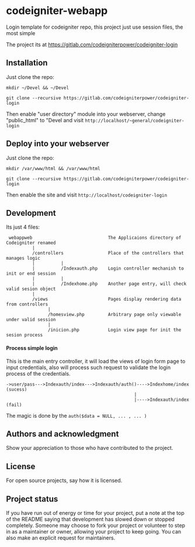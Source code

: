 # codeigniter-webapp

Login template for codeigniter repo, this project just use session files, the most simple

The project its at https://gitlab.com/codeigniterpower/codeigniter-login

## Installation

Just clone the repo:

```
mkdir ~/Devel && ~/Devel

git clone --recursive https://gitlab.com/codeigniterpower/codeigniter-login

```

Then enable "user directory" module into your webserver, change "public_html" to "Devel
and visit `http://localhost/~general/codeigniter-login`

## Deploy into your webserver

Just clone the repo:

```
mkdir /var/www/html && /var/www/html

git clone --recursive https://gitlab.com/codeigniterpower/codeigniter-login

```

Then enable the site and visit `http://localhost/codeigniter-login`

## Development

Its just 4 files:

```
 webappweb                             The Applicaions directory of Codeigniter renamed
          |
          /controllers                 Place of the controllers that manages logic
          |          |
          |          /Indexauth.php    Login controller mechanish to init or end session
          |          |
          |          /Indexhome.php    Another page entry, will check valid sesion object
          |
          /views                       Pages display rendering data from controllers
                |
                /homesview.php         Arbitrary page only viewable under valid session
                |
                /inicion.php           Login view page for init the sesion process
```

#### Process simple login

This is the main entry controller, it will load the views of login form page 
to input credentials, also will process such request to validate the login 
process of the credentials.

```
->user/pass--->Indexauth/index--->Indexauth/auth()---->Indexhome/index (sucess)
                                                 |
                                                 |---->Indexauth/index (fail)
```

The magic is done by the `auth($data = NULL, ... , ... )` 

## Authors and acknowledgment

Show your appreciation to those who have contributed to the project.

## License

For open source projects, say how it is licensed.

## Project status

If you have run out of energy or time for your project, put a note at the top of the README saying that development has slowed down or stopped completely. Someone may choose to fork your project or volunteer to step in as a maintainer or owner, allowing your project to keep going. You can also make an explicit request for maintainers.
